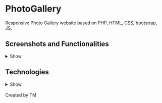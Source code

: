 # PhotoGallery
Responsive Photo Gallery website based on PHP, HTML, CSS, bootstrap, JS.

## Screenshots and Functionalities
<details><summary>Show</summary>
  <h3 align="center"> Interactive Main Page </h3>
  <p align="center">
    <img src="https://user-images.githubusercontent.com/44200262/113524312-3589bf00-95ae-11eb-923b-e44d24d3d30a.png" width="80%" align="center"></img>
  </p>
  <br>
  <h3 align="center"> It's fully responsive! </h3>
  <p align="center">
    <img src="https://user-images.githubusercontent.com/44200262/113524351-594d0500-95ae-11eb-813f-bf087418c09d.png" width="80%"></img>
  </p>
  <br>
  <h3 align="center"> Updating Menu Bar </h3>
  <p align="center">
    <img src="https://user-images.githubusercontent.com/44200262/113524322-3d496380-95ae-11eb-9763-98d1609d1828.png" width="80%"></img>
  </p>
  <br>
  <h3 align="center"> Create your own category! </h3>
  <p align="center">
    <img src="https://user-images.githubusercontent.com/44200262/113524328-463a3500-95ae-11eb-81b4-b56aef1cefa6.png" width="80%"></img>
  </p>
  <br>
  <h3 align="center"> Display photos in your category! </h3>
  <p align="center">
    <img src="https://user-images.githubusercontent.com/44200262/113524333-49352580-95ae-11eb-8476-f33eec11fccf.png" width="80%"></img>
  </p>
  <br>
  <h3 align="center"> You can edit your photos </h3>
  <p align="center">
    <img src="https://user-images.githubusercontent.com/44200262/113524343-5520e780-95ae-11eb-9c37-c4ec77323d04.png" width="80%"></img>
  </p>
  <br>
  <h3 align="center"> See the photo in its full resolution with edit options </h3>
  <p align="center">
    <img src="https://user-images.githubusercontent.com/44200262/113524348-56eaab00-95ae-11eb-9b0e-67b45dff41ba.png" width="80%"></img>
  </p>
  <br>
</details>

## Technologies
<details><summary>Show</summary>
  <h4> HTML5 </h4>
  <h4> CSS </h4>
  <h4> JavaScript </h4>
  <h4> PHP </h4>
  <h4> MySQL </h4>
  <h4> Bootstrap </h4>
  <h4> JSON </h4>
  <h4> Drag&Drop </h4>
</details>
<br>
Created by TM
